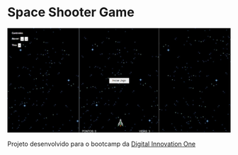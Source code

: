 <h1>Space Shooter Game</h1>

<img src="https://raw.githubusercontent.com/palomamourap/SpaceShooterGame/main/img/capa.png"> <br>
<p>Projeto desenvolvido para o bootcamp da <a href="https://digitalinnovation.one/" target="_blank">Digital Innovation One</a></p>

